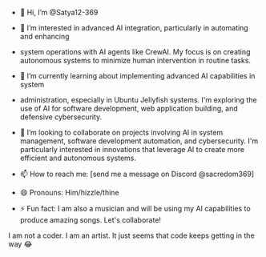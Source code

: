 - 👋 Hi, I’m @Satya12-369
- 👀 I’m interested in advanced AI integration, particularly in automating and enhancing 
- system operations with AI agents like CrewAI. My focus is on creating autonomous systems to minimize human intervention in routine tasks.
- 🌱 I’m currently learning about implementing advanced AI capabilities in system 
- administration, especially in Ubuntu Jellyfish systems. I'm exploring the use of AI for software development, web application building, and defensive cybersecurity.
- 💞️ I’m looking to collaborate on projects involving AI in system management, software development automation, and cybersecurity. I'm particularly interested in innovations that leverage AI to create more efficient and autonomous systems.

- 📫 How to reach me: [send me a message on Discord @sacredom369]
- 😄 Pronouns: Him/hizzle/thine
- ⚡ Fun fact: I am also a musician and will be using my AI capabilities to produce amazing songs. Let's collaborate!


I am not a coder. I am an artist. It just seems that code keeps getting in the way 😂
